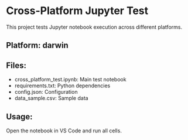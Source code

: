 # Cross-Platform Jupyter Test

This project tests Jupyter notebook execution across different platforms.

## Platform: darwin

## Files:
- cross_platform_test.ipynb: Main test notebook
- requirements.txt: Python dependencies
- config.json: Configuration
- data_sample.csv: Sample data

## Usage:
Open the notebook in VS Code and run all cells.